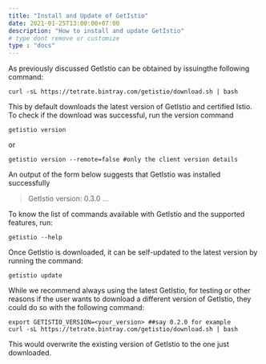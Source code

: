 ```yaml
---
title: "Install and Update of GetIstio"
date: 2021-01-25T13:00:00+07:00
description: "How to install and update GetIstio"
# type dont remove or customize
type : "docs"
---
```


As previously discussed GetIstio can be obtained by issuingthe following command:

```
curl -sL https://tetrate.bintray.com/getistio/download.sh | bash
```

This by default downloads the latest version of GetIstio and certified Istio. To check if the download was successful, run the version command

```
getistio version
```

or

```
getistio version --remote=false #only the client version details
```

An output of the form below suggests that GetIstio was installed successfully

> GetIstio version: 0.3.0 ...

To know the list of commands available with GetIstio and the supported features, run:

```
getistio --help
```

Once GetIstio is downloaded, it can be self-updated to the latest version by running the command:

```
getistio update
```

While we recommend always using the latest GetIstio, for testing or other reasons if the user wants to download a different version of GetIstio, they could do so with the following command:

```
export GETISTIO_VERSION=<your_version> ##say 0.2.0 for example
curl -sL https://tetrate.bintray.com/getistio/download.sh | bash
```

This would overwrite the existing version of GetIstio to the one just downloaded.
